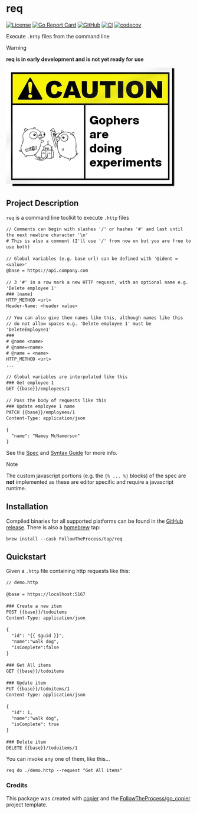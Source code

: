 # req

[![License](https://img.shields.io/github/license/FollowTheProcess/req)](https://github.com/FollowTheProcess/req)
[![Go Report Card](https://goreportcard.com/badge/github.com/FollowTheProcess/req)](https://goreportcard.com/report/github.com/FollowTheProcess/req)
[![GitHub](https://img.shields.io/github/v/release/FollowTheProcess/req?logo=github&sort=semver)](https://github.com/FollowTheProcess/req)
[![CI](https://github.com/FollowTheProcess/req/workflows/CI/badge.svg)](https://github.com/FollowTheProcess/req/actions?query=workflow%3ACI)
[![codecov](https://codecov.io/gh/FollowTheProcess/req/branch/main/graph/badge.svg)](https://codecov.io/gh/FollowTheProcess/req)

Execute `.http` files from the command line

> [!WARNING]
> **req is in early development and is not yet ready for use**

![caution](./img/caution.png)

## Project Description

`req` is a command line toolkit to execute `.http` files

```plaintext
// Comments can begin with slashes '/' or hashes '#' and last until the next newline character '\n'
# This is also a comment (I'll use '/' from now on but you are free to use both)

// Global variables (e.g. base url) can be defined with '@ident = <value>'
@base = https://api.company.com

// 3 '#' in a row mark a new HTTP request, with an optional name e.g. 'Delete employee 1'
### [name]
HTTP_METHOD <url>
Header-Name: <header value>

// You can also give them names like this, although names like this
// do not allow spaces e.g. 'Delete employee 1' must be 'DeleteEmployee1'
###
# @name <name>
# @name=<name>
# @name = <name>
HTTP_METHOD <url>
...

// Global variables are interpolated like this
### Get employee 1
GET {{base}}/employees/1

// Pass the body of requests like this
### Update employee 1 name
PATCH {{base}}/employees/1
Content-Type: application/json

{
  "name": "Namey McNamerson"
}
```

See the [Spec] and [Syntax Guide] for more info.

> [!NOTE]
> The custom javascript portions (e.g. the `{% ... %}` blocks) of the spec are **not** implemented as these are editor specific and require a javascript runtime.

## Installation

Compiled binaries for all supported platforms can be found in the [GitHub release]. There is also a [homebrew] tap:

```shell
brew install --cask FollowTheProcess/tap/req
```

## Quickstart

Given a `.http` file containing http requests like this:

```plaintext
// demo.http

@base = https://localhost:5167
 
### Create a new item
POST {{base}}/todoitems
Content-Type: application/json
 
{
  "id": "{{ $guid }}",
  "name":"walk dog",
  "isComplete":false
}
 
### Get All items
GET {{base}}/todoitems
 
### Update item
PUT {{base}}/todoitems/1
Content-Type: application/json
 
{
  "id": 1,
  "name":"walk dog",
  "isComplete": true
}
 
### Delete item
DELETE {{base}}/todoitems/1
```

You can invoke any one of them, like this...

```shell
req do ./demo.http --request "Get All items"
```

### Credits

This package was created with [copier] and the [FollowTheProcess/go_copier] project template.

[copier]: https://copier.readthedocs.io/en/stable/
[FollowTheProcess/go_copier]: https://github.com/FollowTheProcess/go_copier
[GitHub release]: https://github.com/FollowTheProcess/req/releases
[homebrew]: https://brew.sh
[Spec]: https://github.com/JetBrains/http-request-in-editor-spec
[Syntax Guide]: https://www.jetbrains.com/help/idea/exploring-http-syntax.html
